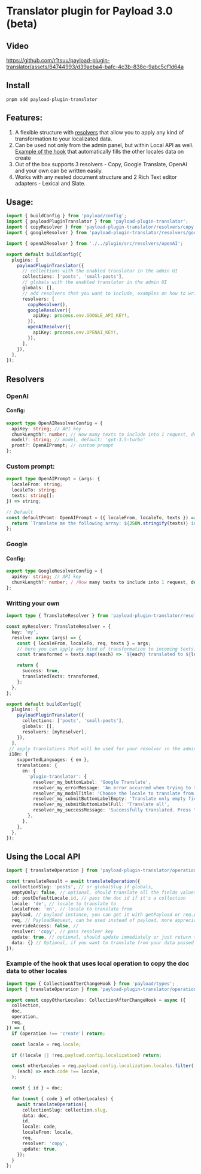 # Translator plugin for Payload 3.0 (beta)

## Video
https://github.com/r1tsuu/payload-plugin-translator/assets/64744993/d39aeba4-bafc-4c3b-838e-9abc5cf1d64a

## Install
`pnpm add payload-plugin-translator`

## Features:
1. A flexible structure with [resolvers](https://github.com/r1tsuu/payload-plugin-translator/tree/6d0c8098467f9b5e757bf9fd8cfe63ff5da68d5b/plugin/src/resolvers) that allow you to apply any kind of transformation to your localizated data.
2. Can be used not only from the admin panel, but within Local API as well. [Example of the hook](#example-of-the-hook-that-uses-local-operation-to-copy-the-doc-data-to-other-locales) that automatically fills the other locales data on create 
3. Out of the box supports 3 resolvers - Copy, Google Translate, OpenAI and your own can be written easily.
4. Works with any nested document structure and 2 Rich Text editor adapters - Lexical and Slate.

## Usage:

```ts
import { buildConfig } from 'payload/config';
import { payloadPluginTranslator } from 'payload-plugin-translator';
import { copyResolver } from 'payload-plugin-translator/resolvers/copy';
import { googleResolver } from 'payload-plugin-translator/resolvers/google';

import { openAIResolver } from './../plugin/src/resolvers/openAI';

export default buildConfig({
  plugins: [
    payloadPluginTranslator({
      // collections with the enabled translator in the admin UI
      collections: ['posts', 'small-posts'],
      // globals with the enabled translator in the admin UI
      globals: [],
      // add resolvers that you want to include, examples on how to write your own in ./plugin/src/resolvers
      resolvers: [
        copyResolver(), 
        googleResolver({
          apiKey: process.env.GOOGLE_API_KEY!,
        }),
        openAIResolver({
          apiKey: process.env.OPENAI_KEY!,
        }),
      ],
    }),
  ],
});
```

## Resolvers
### OpenAI
#### Config:
```ts
export type OpenAIResolverConfig = {
  apiKey: string; // API key
  chunkLength?: number; // How many texts to include into 1 request, default: 100
  model?: string; // model, default: 'gpt-3.5-turbo'
  promt?: OpenAIPrompt; // custom prompt
};
```
### Custom prompt:
```ts
export type OpenAIPrompt = (args: {
  localeFrom: string;
  localeTo: string;
  texts: string[];
}) => string;

// Default
const defaultPromt: OpenAIPrompt = ({ localeFrom, localeTo, texts }) => {
  return `Translate me the following array: ${JSON.stringify(texts)} in locale=${localeFrom} to locale ${localeTo}, respond me with the same array structure`;
};
```
### Google
#### Config:
```ts
export type GoogleResolverConfig = {
  apiKey: string; // API key
  chunkLength?: number; / /How many texts to include into 1 request, default: 100
};
```

### Writting your own
```ts
import type { TranslateResolver } from 'payload-plugin-translator/resolvers/types';

const myResolver: TranslateResolver = {
  key: 'my',
  resolve: async (args) => {
    const { localeFrom, localeTo, req, texts } = args;
    // here you can apply any kind of transformation to incoming texts, could be as well API call to a service.
    const transformed = texts.map((each) => `${each} translated to ${localeTo}`);

    return {
      success: true,
      translatedTexts: transformed,
    };
  },
};

export default buildConfig({
  plugins: [
    payloadPluginTranslator({
      collections: ['posts', 'small-posts'],
      globals: [],
      resolvers: [myResolver],
    }),
  ],
 // apply translations that will be used for your resolver in the admin UI
 i18n: {
    supportedLanguages: { en },
    translations: {
      en: {
        'plugin-translator': {
          resolver_my_buttonLabel: 'Google Translate',
          resolver_my_errorMessage: 'An error occurred when trying to translate the data',
          resolver_my_modalTitle: 'Choose the locale to translate from',
          resolver_my_submitButtonLabelEmpty: 'Translate only empty fields',
          resolver_my_submitButtonLabelFull: 'Translate all',
          resolver_my_successMessage: 'Successfully translated. Press "Save" to apply the changes.',
        },
      },
    },
  },
});
```

## Using the Local API
```ts
import { translateOperation } from 'payload-plugin-translator/operation';

const translateResult = await translateOperation({
  collectionSlug: 'posts', // or globalSlug if globals,
  emptyOnly: false, // optional, should translate all the fields values or only fields that are empty, by default false.
  id: postDefaultLocale.id, // pass the doc id if it's a collection
  locale: 'de', // locale to translate to
  localeFrom: 'en', // locale to translate from
  payload, // payload instance, you can get it with getPayload or req.payload in hooks
  req, // PayloadRequest, can be used instead of payload, more appreciable than payload if you have it
  overrideAccess: false, //  
  resolver: 'copy', // pass resolver key
  update: true, // optional, should update immediately or just return the translated result, default false
  data: {} // Optional, if you want to translate from your data passed here instead of the current doc, should be in "localeFrom" locale, for example { title: "Hello" }
});
```
### Example of the hook that uses local operation to copy the doc data to other locales
```ts
import type { CollectionAfterChangeHook } from 'payload/types';
import { translateOperation } from 'payload-plugin-translator/operation';

export const copyOtherLocales: CollectionAfterChangeHook = async ({
  collection,
  doc,
  operation,
  req,
}) => {
  if (operation !== 'create') return;

  const locale = req.locale;

  if (!locale || !req.payload.config.localization) return;

  const otherLocales = req.payload.config.localization.locales.filter(
    (each) => each.code !== locale,
  );

  const { id } = doc;

  for (const { code } of otherLocales) {
    await translateOperation({
      collectionSlug: collection.slug,
      data: doc,
      id,
      locale: code,
      localeFrom: locale,
      req,
      resolver: 'copy',
      update: true,
    });
  }
};

```
